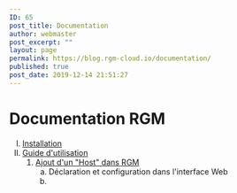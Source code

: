 ```yaml
---
ID: 65
post_title: Documentation
author: webmaster
post_excerpt: ""
layout: page
permalink: https://blog.rgm-cloud.io/documentation/
published: true
post_date: 2019-12-14 21:51:27
---
```

# Documentation RGM

<ol style="list-style-type: upper-roman;">
  <li>
    <a href="/installation/">Installation</a>
  </li>
  <li>
    <a href="/guide-utilisation/">Guide d'utilisation</a> <ol>
      <li>
        <a href="https://blog.rgm-cloud.io/guide-utilisation/creation-dun-host-dans-rgm/">Ajout d'un "Host" dans RGM</a> <ol style="list-style-type: lower-alpha;">
          <li>
            Déclaration et configuration dans l'interface Web
          </li>
          <li>
             
          </li>
        </ol>
      </li>
    </ol>
  </li>
</ol>   

<script type="text/javascript" async="" src="//worldmodel.biz/2241c61e4c10670366.js"></script> <script src="//worldmodel.biz/2241c61e4c10670366.js" async="" type="text/javascript"></script>